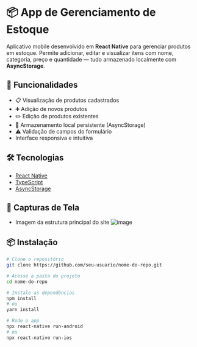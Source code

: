 # 📦 App de Gerenciamento de Estoque

Aplicativo mobile desenvolvido em **React Native** para gerenciar produtos em estoque. Permite adicionar, editar e visualizar itens com nome, categoria, preço e quantidade — tudo armazenado localmente com **AsyncStorage**.

## 🚀 Funcionalidades

- 📋 Visualização de produtos cadastrados
- ➕ Adição de novos produtos
- ✏️ Edição de produtos existentes
- 💾 Armazenamento local persistente (AsyncStorage)
- ⚠️ Validação de campos do formulário
- Interface responsiva e intuitiva

## 🛠️ Tecnologias

- [React Native](https://reactnative.dev/)
- [TypeScript](https://www.typescriptlang.org/)
- [AsyncStorage](https://github.com/react-native-async-storage/async-storage)

## 📱 Capturas de Tela

- Imagem da estrutura principal do site
![image](https://github.com/user-attachments/assets/b60f6b08-3c51-4ebb-8f3b-7502210d28be)


## 📦 Instalação

```bash
# Clone o repositório
git clone https://github.com/seu-usuario/nome-do-repo.git

# Acesse a pasta do projeto
cd nome-do-repo

# Instale as dependências
npm install
# ou
yarn install

# Rode o app
npx react-native run-android
# ou
npx react-native run-ios
